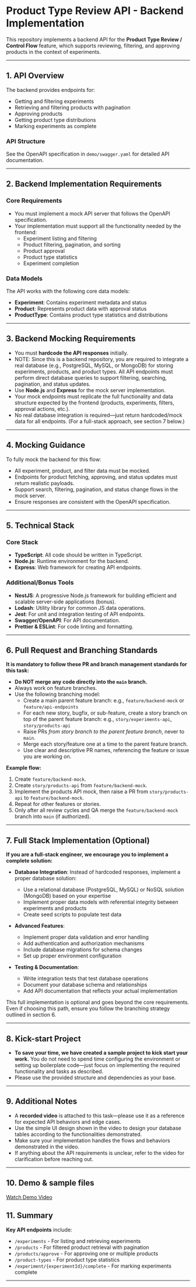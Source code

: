 # Product Type Review API - Backend Implementation

This repository implements a backend API for the **Product Type Review / Control Flow** feature, which supports reviewing, filtering, and approving products in the context of experiments.

---

## 1. **API Overview**

The backend provides endpoints for:
- Getting and filtering experiments
- Retrieving and filtering products with pagination
- Approving products
- Getting product type distributions
- Marking experiments as complete

### API Structure
See the OpenAPI specification in `demo/swagger.yaml` for detailed API documentation.

---

## 2. **Backend Implementation Requirements**

### Core Requirements
- You must implement a mock API server that follows the OpenAPI specification.
- Your implementation must support all the functionality needed by the frontend:
    - Experiment listing and filtering
    - Product filtering, pagination, and sorting
    - Product approval
    - Product type statistics
    - Experiment completion

### Data Models
The API works with the following core data models:
- **Experiment**: Contains experiment metadata and status
- **Product**: Represents product data with approval status
- **ProductType**: Contains product type statistics and distributions

---

## 3. **Backend Mocking Requirements**

- You must **hardcode the API responses** initially.
- NOTE: Since this is a backend repository, you are required to integrate a real database (e.g., PostgreSQL, MySQL, or MongoDB) for storing experiments, products, and product types. All API endpoints must perform direct database queries to support filtering, searching, pagination, and status updates.
- Use **Node.js** and **Express** for the mock server implementation.
- Your mock endpoints must replicate the full functionality and data structure expected by the frontend (products, experiments, filters, approval actions, etc.).
- No real database integration is required—just return hardcoded/mock data for all endpoints.
  (For a full-stack approach, see section 7 below.)

---

## 4. **Mocking Guidance**
To fully mock the backend for this flow:
- All experiment, product, and filter data must be mocked.
- Endpoints for product fetching, approving, and status updates must return realistic payloads.
- Support search, filtering, pagination, and status change flows in the mock server.
- Ensure responses are consistent with the OpenAPI specification.

---

## 5. **Technical Stack**

### Core Stack

- **TypeScript**: All code should be written in TypeScript.
- **Node.js**: Runtime environment for the backend.
- **Express**: Web framework for creating API endpoints.

### Additional/Bonus Tools

- **NestJS**: A progressive Node.js framework for building efficient and scalable server-side applications (bonus).
- **Lodash**: Utility library for common JS data operations.
- **Jest**: For unit and integration testing of API endpoints.
- **Swagger/OpenAPI**: For API documentation.
- **Prettier & ESLint**: For code linting and formatting.

---

## 6. **Pull Request and Branching Standards**

**It is mandatory to follow these PR and branch management standards for this task:**

- **Do NOT merge any code directly into the `main` branch.**
- Always work on feature branches.
- Use the following branching model:
    - Create a main parent feature branch:
      e.g., `feature/backend-mock` or `feature/api-endpoints`
    - For each new story, bugfix, or sub-feature, create a story branch on top of the parent feature branch:
      e.g., `story/experiments-api`, `story/products-api`
    - Raise PRs *from story branch to the parent feature branch*, never to `main`.
    - Merge each story/feature one at a time to the parent feature branch.
    - Use clear and descriptive PR names, referencing the feature or issue you are working on.

**Example flow:**
1. Create `feature/backend-mock`.
2. Create `story/products-api` from `feature/backend-mock`.
3. Implement the products API mock, then raise a PR from `story/products-api` to `feature/backend-mock`.
4. Repeat for other features or stories.
5. Only after all review cycles and QA merge the `feature/backend-mock` branch into `main` (if authorized).

---

## 7. **Full Stack Implementation (Optional)**

**If you are a full-stack engineer, we encourage you to implement a complete solution:**

- **Database Integration**: Instead of hardcoded responses, implement a proper database solution:
    - Use a relational database (PostgreSQL, MySQL) or NoSQL solution (MongoDB) based on your expertise
    - Implement proper data models with referential integrity between experiments and products
    - Create seed scripts to populate test data

- **Advanced Features**:
    - Implement proper data validation and error handling
    - Add authentication and authorization mechanisms
    - Include database migrations for schema changes
    - Set up proper environment configuration

- **Testing & Documentation**:
    - Write integration tests that test database operations
    - Document your database schema and relationships
    - Add API documentation that reflects your actual implementation

This full implementation is optional and goes beyond the core requirements. Even if choosing this path, ensure you follow the branching strategy outlined in section 6.

---

## 8. **Kick-start Project**

- **To save your time, we have created a sample project to kick start your work.**
  You do not need to spend time configuring the environment or setting up boilerplate code—just focus on implementing the required functionality and tasks as described.
- Please use the provided structure and dependencies as your base.

---


## 9. **Additional Notes**

- A **recorded video** is attached to this task—please use it as a reference for expected API behaviors and edge cases.
- Use the simple UI design shown in the video to design your database tables according to the functionalities demonstrated.
- Make sure your implementation handles the flows and behaviors demonstrated in the video.
- If anything about the API requirements is unclear, refer to the video for clarification before reaching out.

---

## 10. **Demo & sample files**

[Watch Demo Video](/demo/sample.mov)

## 11. **Summary**
**Key API endpoints** include:
- `/experiments` - For listing and retrieving experiments
- `/products` - For filtered product retrieval with pagination
- `/products/approve` - For approving one or multiple products
- `/product-types` - For product type statistics
- `/experiment/{experimentId}/complete` - For marking experiments complete

---
